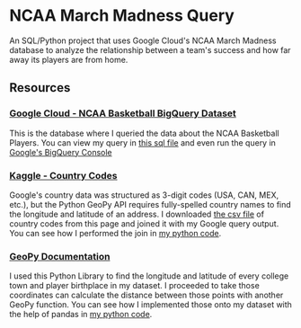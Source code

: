 # NCAA March Madness Query

An SQL/Python project that uses Google Cloud's NCAA March Madness database to analyze the relationship between a team's 
success and how far away its players are from home.

## Resources
### [Google Cloud - NCAA Basketball BigQuery Dataset](https://console.cloud.google.com/marketplace/details/ncaa-bb-public/ncaa-basketball)
This is the database where I queried the data about the NCAA Basketball Players. You can view my query in [this sql file](query_player_locations_and_stat_totals.sql)
and even run the query in [Google's BigQuery Console](https://console.cloud.google.com/bigquery?p=bigquery-public-data&d=ncaa_basketball&page=dataset)

### [Kaggle - Country Codes](https://www.kaggle.com/koki25ando/country-code)
Google's country data was structured as 3-digit codes (USA, CAN, MEX, etc.), but the Python GeoPy API requires fully-spelled
country names to find the longitude and latitude of an address. I downloaded [the csv file](country_codes.csv) of country codes from this
page and joined it with my Google query output. You can see how I performed the join in [my python code](basketball_players.py).

### [GeoPy Documentation](https://geopy.readthedocs.io/en/stable/)
I used this Python Library to find the longitude and latitude of every college town and player birthplace in my dataset.
I proceeded to take those coordinates can calculate the distance between those points with another GeoPy function. You
can see how I implemented those onto my dataset with the help of pandas in [my python code](basketball_players.py).
